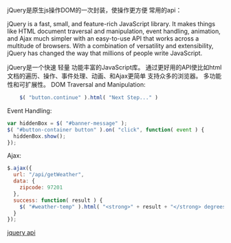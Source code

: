 jQuery是原生js操作DOM的一次封装，使操作更方便
常用的api：

jQuery is a fast, small, and feature-rich JavaScript library. It makes things like HTML document traversal and manipulation, event handling, animation, and Ajax much simpler with an easy-to-use API that works across a multitude of browsers. With a combination of versatility and extensibility, jQuery has changed the way that millions of people write JavaScript.

jQuery是一个快速 轻量 功能丰富的JavaScript库。
通过更好用的API使比如html文档的遍历、操作、事件处理、动画、和Ajax更简单
支持众多的浏览器。
多功能性和可扩展性。
DOM Traversal and Manipulation: 

```javascript
    $( "button.continue" ).html( "Next Step..." )
```
Event Handling:
```javascript
var hiddenBox = $( "#banner-message" );
$( "#button-container button" ).on( "click", function( event ) {
  hiddenBox.show();
});
```
Ajax:
```javascript
$.ajax({
  url: "/api/getWeather",
  data: {
    zipcode: 97201
  },
  success: function( result ) {
    $( "#weather-temp" ).html( "<strong>" + result + "</strong> degrees" );
  }
});
```

[jquery api](https://api.jquery.com/)


